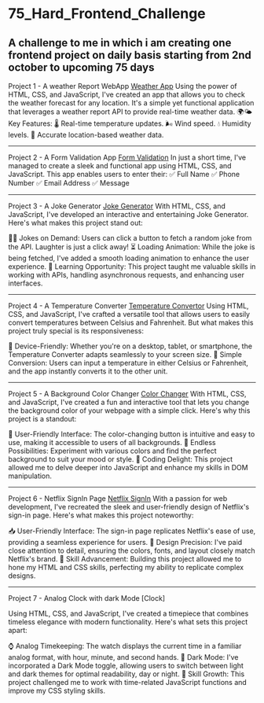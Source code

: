 # 75_Hard_Frontend_Challenge
A challenge to me in which i am creating one frontend project on daily basis starting from 2nd october to upcoming 75 days
-----------------------------------------------------------------------------------------------------------------------------

Project 1 - A weather Report WebApp [Weather App](https://ashutoshanand1207.github.io/75_Hard_Frontend_Challenge/project_1/)
Using the power of HTML, CSS, and JavaScript, I've created an app that allows you to check the weather forecast for any location. It's a simple yet functional application that leverages a weather report API to provide real-time weather data. 🌍🌤️
Key Features:
🌡️ Real-time temperature updates.
🌬️ Wind speed.
💧 Humidity levels.
📍 Accurate location-based weather data.

-----------------------------------------------------------------------------------------------------------------------------

Project 2 - A Form Validation App [Form Validation](https://ashutoshanand1207.github.io/75_Hard_Frontend_Challenge/project_2/)
In just a short time, I've managed to create a sleek and functional app using HTML, CSS, and JavaScript. This app enables users to enter their:
✅ Full Name
✅ Phone Number
✅ Email Address
✅ Message

-----------------------------------------------------------------------------------------------------------------------------

Project 3 - A  Joke Generator [Joke Generator](https://ashutoshanand1207.github.io/75_Hard_Frontend_Challenge/project_3/)
With HTML, CSS, and JavaScript, I've developed an interactive and entertaining Joke Generator. Here's what makes this project stand out:

🤹‍♂️ Jokes on Demand: Users can click a button to fetch a random joke from the API. Laughter is just a click away!
⏳ Loading Animation: While the joke is being fetched, I've added a smooth loading animation to enhance the user experience.
🚀 Learning Opportunity: This project taught me valuable skills in working with APIs, handling asynchronous requests, and enhancing user interfaces.

-----------------------------------------------------------------------------------------------------------------------------

Project 4 - A Temperature Converter [Temperature Convertor](https://ashutoshanand1207.github.io/75_Hard_Frontend_Challenge/project_4/)
Using HTML, CSS, and JavaScript, I've crafted a versatile tool that allows users to easily convert temperatures between Celsius and Fahrenheit. But what makes this project truly special is its responsiveness:

📱 Device-Friendly: Whether you're on a desktop, tablet, or smartphone, the Temperature Converter adapts seamlessly to your screen size.
🔄 Simple Conversion: Users can input a temperature in either Celsius or Fahrenheit, and the app instantly converts it to the other unit.

-----------------------------------------------------------------------------------------------------------------------------

Project 5 - A Background Color Changer [Color Changer](https://ashutoshanand1207.github.io/75_Hard_Frontend_Challenge/project_5/)
With HTML, CSS, and JavaScript, I've created a fun and interactive tool that lets you change the background color of your webpage with a simple click. Here's why this project is a standout:

🌟 User-Friendly Interface: The color-changing button is intuitive and easy to use, making it accessible to users of all backgrounds.
🌈 Endless Possibilities: Experiment with various colors and find the perfect background to suit your mood or style.
🚀 Coding Delight: This project allowed me to delve deeper into JavaScript and enhance my skills in DOM manipulation.

-----------------------------------------------------------------------------------------------------------------------------

Project 6 - Netflix SignIn Page [Netflix SignIn](https://ashutoshanand1207.github.io/75_Hard_Frontend_Challenge/project_6/)
With a passion for web development, I've recreated the sleek and user-friendly design of Netflix's sign-in page. Here's what makes this project noteworthy:

📥 User-Friendly Interface: The sign-in page replicates Netflix's ease of use, providing a seamless experience for users.
🎨 Design Precision: I've paid close attention to detail, ensuring the colors, fonts, and layout closely match Netflix's brand.
🚀 Skill Advancement: Building this project allowed me to hone my HTML and CSS skills, perfecting my ability to replicate complex designs.

-----------------------------------------------------------------------------------------------------------------------------

Project 7 - Analog Clock with dark Mode [Clock]

Using HTML, CSS, and JavaScript, I've created a timepiece that combines timeless elegance with modern functionality. Here's what sets this project apart:

⌚ Analog Timekeeping: The watch displays the current time in a familiar analog format, with hour, minute, and second hands.
🌙 Dark Mode: I've incorporated a Dark Mode toggle, allowing users to switch between light and dark themes for optimal readability, day or night.
🚀 Skill Growth: This project challenged me to work with time-related JavaScript functions and improve my CSS styling skills.